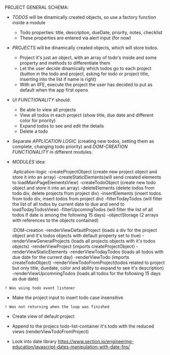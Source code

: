 PROJECT GENERAL SCHEMA:
- *TODOS* will be dinamically created objects, so use a factory function inside a module
    - Todo properties: title, description, dueDate, priority, notes, checklist
    - These properties are entered via alert input (for now)

- *PROJECTS* will be dinamically created objects, which will store todos.
    - Project it's just an object, with an array of todo's inside and some property and methods to differentiate them
    - Let the user decide dinamically which todos go to each project (button in the todo and project, asking for todo or project title, inserting into the list if name is right)
    - With an IIFE, execute the project the user has decided to put as default when the app first opens

- *UI FUNCTIONALITY* should:
    - Be able to view all projects
    - View all todos in each project (show title, due date and different color for priority)
    - Expand todos to see and edit the details
    - Delete a todo

- Separate *APPLICATION LOGIC* (creating new todos, setting them as complete, changing todo priority) and *DOM-CREATION FUNCTIONALITY* in different modules.

- *MODULES* idea:

    :Aplication-logic
        -createProjectObject (create new project object and store it into an array)
        -createStaticElements(will send created elements to       loadMainPageElementsView)
        -createTodoObject (create new todo object and store it into an array)
        -deleteElements (delete todos from todo div, delete projects from project div)
        -insertElements (insert todos from todo div, insert todos from project div)
        -filterTodayTodos (will filter the list of all todos by current date to due and send to loadTodayTodosView)
        -filterUpcomingTodos (will filter the list of all todos if date is among the following 15 days)
        -objectStorage (2 arrays with references to the objects contained)

    :DOM-creation
        -renderViewDefaultProject (loads a div for the project object and it's todos objects with default property set to true)
        -renderViewGeneralProjects (loads all projects objects with it's todos objects)
        -renderViewProject (imports createProjectObject)
        -renderViewStaticElements
        -renderViewTodayTodos (loads all todos with due date for the current day)
        -renderViewTodo (imports createTodoObject)
        -renderViewTodoFromProject(todos related to project but only title, duedate, color and ability to expand to see it's description)
        -renderViewUpcomningTodos (loads all todos for the following 15 days as due date)

<!-- - Show random todo on screen -->
<!-- - Add static elements on nar bar upon page load -->
<!-- - Make todos fit properly on dynamic content container:
    - Todo not appending to dynamic content container? Reference is recognized in console.log()
    ! In the createTodoDiv function I was returning the todo container, not the dynamicElementsContainer

<!-- - Make todo fit the whole width of the screen -->
<!-- - Make description and border not overflow when page is shrinked -->

 <!-- - Remove a todo:
<!-- - Add event listener for the checkmark div -->
<!-- - Delete the todo both from display -->
<!-- - Delete from todo array: created a function to generate an uniqueID (createtodoObject line 39) and compared to todosStorage index, then change the content to empty (not remove) -->
<!-- - Delete todo from the *project's array it's attached to(to do later)* -->

<!-- - Create empty project object -->
<!-- - Initial styling project divs -->
<!-- - Make project and todo id independent 
    ! I was using the same function for todo imported within the projects modules

<!-- - Add event listener to project delete button > Projects being pushed, but not deleted: --> 
    ! Was using todo event listener

<!-- - Attach todo to project from todo -->
- Make the project input to insert todo case insensitive  
<!-- - Make projects imposible to have same title, return a value to know the rendering has to be canceled: -->
<!-- - Attach todo to project from project:
    storing todos but showing alert that todo does not exist -->
    ! Was not returning when the loop was finished
<!-- - Do not let a todo be on more than one project: if todo projectTitleItBelongs is not '', quit -->
<!-- - Call the function that removes array of todos from project and sets projectTitleItBelongs = '' -->

<!-- - Create button that sets a project as default and disables it's default state if clicked again -->

<!-- - Cancel task alert gives error -->

- Create view of default project

- Append to the projecs todo-list-container it's todo with the   reduced views (renderViewTodoFromProject)
- Look into date library
https://www.section.io/engineering-education/javascript-dates-manipulation-with-date-fns/
